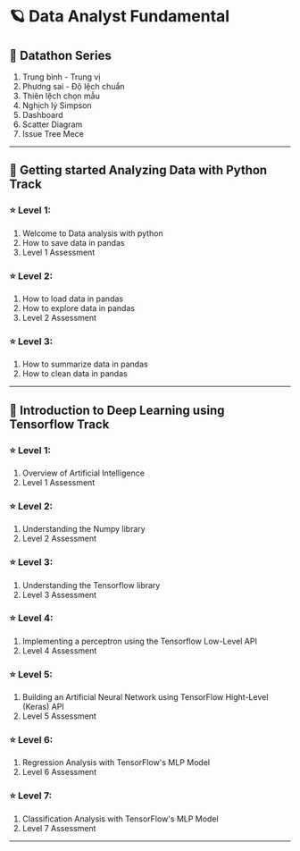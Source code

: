 # 🪐 Data Analyst Fundamental

## 🧩 Datathon Series
1. Trung bình - Trung vị
2. Phương sai - Độ lệch chuẩn
3. Thiên lệch chọn mẫu
4. Nghịch lý Simpson
5. Dashboard
6. Scatter Diagram
7. Issue Tree Mece

___

## :jigsaw: Getting started Analyzing Data with Python Track

### ⭐ Level 1:
1. Welcome to Data analysis with python
2. How to save data in pandas
3. Level 1 Assessment

### ⭐ Level 2:
1. How to load data in pandas
2. How to explore data in pandas
3. Level 2 Assessment

### ⭐ Level 3:
1. How to summarize data in pandas
2. How to clean data in pandas

___

## :jigsaw: Introduction to Deep Learning using Tensorflow Track
### ⭐ Level 1:
1. Overview of Artificial Intelligence
2. Level 1 Assessment

### ⭐ Level 2:
1. Understanding the Numpy library
2. Level 2 Assessment

### ⭐ Level 3:
1. Understanding the Tensorflow library
2. Level 3 Assessment


### ⭐ Level 4:
1. Implementing a perceptron using the Tensorflow Low-Level API
2. Level 4 Assessment

### ⭐ Level 5:
1. Building an Artificial Neural Network using TensorFlow Hight-Level (Keras) API
2. Level 5 Assessment

### ⭐ Level 6:
1. Regression Analysis with TensorFlow's MLP Model
2. Level 6 Assessment


### ⭐ Level 7:
1. Classification Analysis with TensorFlow's MLP Model
2. Level 7 Assessment
___


